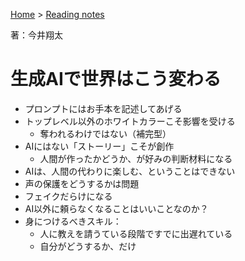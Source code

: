 <style>section h1 { color: #069; }</style>

[Home](/) > [Reading notes](/reading_notes/)

著：今井翔太

生成AIで世界はこう変わる
===

* プロンプトにはお手本を記述してあげる
* トップレベル以外のホワイトカラーこそ影響を受ける
    * 奪われるわけではない（補完型）
* AIにはない「ストーリー」こそが創作
    * 人間が作ったかどうか、が好みの判断材料になる
* AIは、人間の代わりに楽しむ、ということはできない
* 声の保護をどうするかは問題
* フェイクだらけになる
* AI以外に頼らなくなることはいいことなのか？
* 身につけるべきスキル：
    * 人に教えを請うている段階ですでに出遅れている
    * 自分がどうするか、だけ

